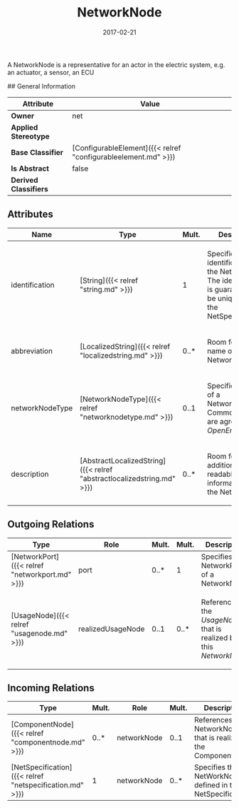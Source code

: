 ﻿---
title: NetworkNode
toc: false
type: specs
date: "2017-02-21"
draft: false
specification: VEC
version: 1.1.3
documentType: "Recommendation"
elementType: Class
classes:
  - NetworkNode
menu_name: vec-1.1.3
---
<p> A NetworkNode is a representative for an actor in the electric system, e.g. an actuator, a sensor, an ECU      </p>
## General Information

| Attribute               | Value |
|-------------------------|-------|
| **Owner**               | net |
| **Applied Stereotype**  |   |
| **Base Classifier**     | [ConfigurableElement]({{< relref "configurableelement.md" >}})<br/>  |
| **Is Abstract**         | false |
| **Derived Classifiers** |   |

## Attributes
|  Name  |  Type  |  Mult.  |  Description  |  Owning Classifier  |
|--------|--------|---------|---------------|--------------|
|identification | [String]({{< relref "string.md" >}}) | 1 | <p> Specifies a unique identification of the NetworkNode. The identification is guaranteed to be unique within the NetSpecification.      </p> | [NetworkNode]({{< relref "networknode.md" >}}) |
|abbreviation | [LocalizedString]({{< relref "localizedstring.md" >}}) | 0..* | <p> Room for a short name of the NetworkNode.      </p> | [NetworkNode]({{< relref "networknode.md" >}}) |
|networkNodeType | [NetworkNodeType]({{< relref "networknodetype.md" >}}) | 0..1 | <p> Specifies the type of a NetworkNode. Common values are agreed as an <i>OpenEnumeration</i>.      </p> | [NetworkNode]({{< relref "networknode.md" >}}) |
|description | [AbstractLocalizedString]({{< relref "abstractlocalizedstring.md" >}}) | 0..* | <p>Room for additional, human readable information about the NetworkNode. </p> | [NetworkNode]({{< relref "networknode.md" >}}) |

## Outgoing Relations
|    Type  |   Role   |   Mult.   |   Mult.   |   Description   |
|----------|----------|-----------|-----------|-----------------|
| [NetworkPort]({{< relref "networkport.md" >}}) | port | 0..* | 1 | Specifies the NetworkPorts of a NetworkNode. |
| [UsageNode]({{< relref "usagenode.md" >}}) | realizedUsageNode | 0..1 | 0..* | <p> References the <i>UsageNode</i> that is realized by this <i>NetworkNode</i>.      </p> |
##  Incoming Relations
|    Type  |   Mult.  |   Role    |   Mult.   |   Description  |
|----------|----------|-----------|-----------|----------------|
| [ComponentNode]({{< relref "componentnode.md" >}}) | 0..* | networkNode | 0..1 | References the NetworkNode that is realized by the ComponentNode. |
| [NetSpecification]({{< relref "netspecification.md" >}}) | 1 | networkNode | 0..* | Specifies the NetWorkNodes defined in the NetSpecification. |
